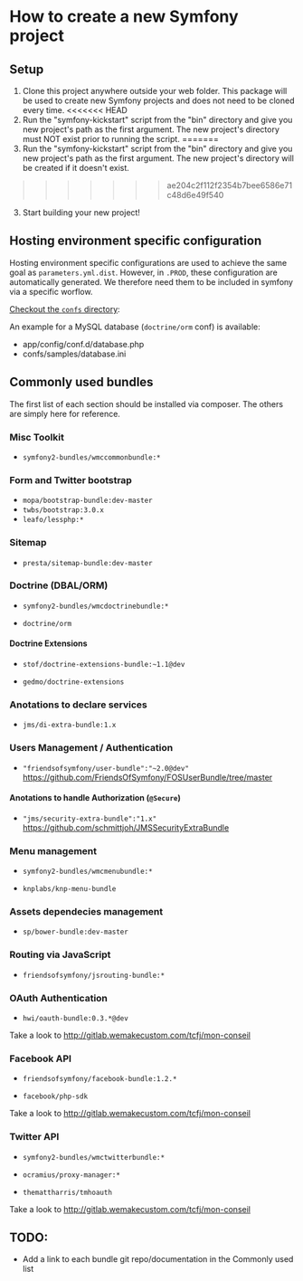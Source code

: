 # How to create a new Symfony project

## Setup

1. Clone this project anywhere outside your web folder. This package will be used to create new Symfony projects and does not need to be cloned every time.
<<<<<<< HEAD
2. Run the "symfony-kickstart" script from the "bin" directory and give you new project's path as the first argument. The new project's directory must NOT exist prior to running the script.
=======
2. Run the "symfony-kickstart" script from the "bin" directory and give you new project's path as the first argument. The new project's directory will be created if it doesn't exist.
>>>>>>> ae204c2f112f2354b7bee6586e71c48d6e49f540
3. Start building your new project!

## Hosting environment specific configuration

Hosting environment specific configurations are used to achieve the same goal as
`parameters.yml.dist`. However, in `.PROD`, these configuration are
automatically generated. We therefore need them to be included in symfony via a
specific worflow.

[Checkout the `confs` directory](confs):

An example for a MySQL database (`doctrine/orm` conf) is available:

  * app/config/conf.d/database.php
  * confs/samples/database.ini

## Commonly used bundles

The first list of each section should be installed via composer. The others are
simply here for reference.

### Misc Toolkit

  * `symfony2-bundles/wmccommonbundle:*`

### Form and Twitter bootstrap

  * `mopa/bootstrap-bundle:dev-master`
  * `twbs/bootstrap:3.0.x`
  * `leafo/lessphp:*`

### Sitemap

  * `presta/sitemap-bundle:dev-master`

### Doctrine (DBAL/ORM)

  * `symfony2-bundles/wmcdoctrinebundle:*`

  * `doctrine/orm`

#### Doctrine Extensions

  * `stof/doctrine-extensions-bundle:~1.1@dev`

  * `gedmo/doctrine-extensions`

### Anotations to declare services

  * `jms/di-extra-bundle:1.x`

### Users Management / Authentication

  * `"friendsofsymfony/user-bundle":"~2.0@dev"` https://github.com/FriendsOfSymfony/FOSUserBundle/tree/master

#### Anotations to handle Authorization (`@Secure`)

  * `"jms/security-extra-bundle":"1.x"` https://github.com/schmittjoh/JMSSecurityExtraBundle

### Menu management

  * `symfony2-bundles/wmcmenubundle:*`

  * `knplabs/knp-menu-bundle`

### Assets dependecies management

  * `sp/bower-bundle:dev-master`

### Routing via JavaScript

  * `friendsofsymfony/jsrouting-bundle:*`

### OAuth Authentication

  * `hwi/oauth-bundle:0.3.*@dev`

Take a look to http://gitlab.wemakecustom.com/tcfj/mon-conseil

### Facebook API

  * `friendsofsymfony/facebook-bundle:1.2.*`

  * `facebook/php-sdk`

Take a look to http://gitlab.wemakecustom.com/tcfj/mon-conseil

### Twitter API

  * `symfony2-bundles/wmctwitterbundle:*`
  * `ocramius/proxy-manager:*`

  * `themattharris/tmhoauth`

Take a look to http://gitlab.wemakecustom.com/tcfj/mon-conseil

## TODO:

  * Add a link to each bundle git repo/documentation in the Commonly used list
